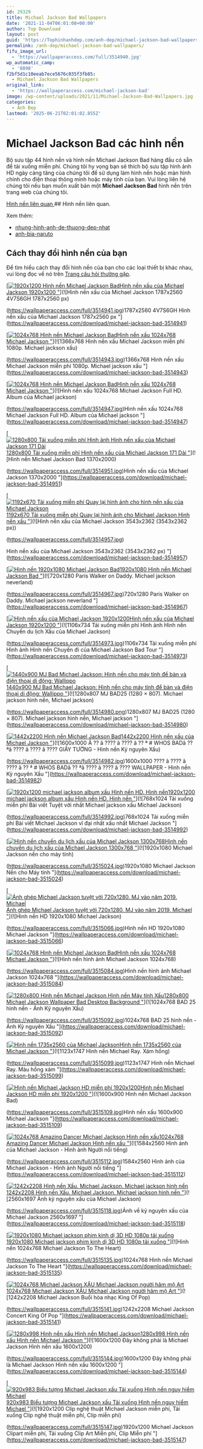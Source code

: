 ```yaml
---
id: 29329
title: Michael Jackson Bad Wallpapers
date: '2021-11-04T06:01:08+00:00'
author: Top Download
layout: post
guid: 'https://Tophinhanhdep.com/anh-dep/michael-jackson-bad-wallpapers/'
permalink: /anh-dep/michael-jackson-bad-wallpapers/
fifu_image_url:
  - 'https://wallpaperaccess.com/full/3514940.jpg'
wp_automatic_camp:
  - '8098'
f2bf5d1c10eeab7ece5676c035f3fb85:
  - Michael Jackson Bad Wallpapers
original_link:
  - 'https://wallpaperaccess.com/michael-jackson-bad'
image: /wp-content/uploads/2021/11/Michael-Jackson-Bad-Wallpapers.jpg
categories:
  - Ảnh Đẹp
lastmod: '2025-06-21T02:01:02.855Z'
---
```

# Michael Jackson Bad các hình nền

Bộ sưu tập 44 hình nền và hình nền Michael Jackson Bad hàng đầu có sẵn để tải xuống miễn phí. Chúng tôi hy vọng bạn sẽ thích bộ sưu tập hình ảnh HD ngày càng tăng của chúng tôi để sử dụng làm hình nền hoặc màn hình chính cho điện thoại thông minh hoặc máy tính của bạn. Vui lòng liên hệ chúng tôi nếu bạn muốn xuất bản một **Michael Jackson Bad** hình nền trên trang web của chúng tôi.

[Hình nền liên quan ](#related) ## Hình nền liên quan.

   
 Xem thêm:

   
- [nhung-hinh-anh-de-thuong-dep-nhat](https://tophinhanhdep.com/hinh-anh-de-thuong/nhung-hinh-anh-de-thuong-dep-nhat/)
- [anh-bia-naruto](https://tophinhanhdep.com/anh-naruto/anh-bia-naruto/)

## Cách thay đổi hình nền của bạn

Để tìm hiểu cách thay đổi hình nền của bạn cho các loại thiết bị khác nhau, vui lòng đọc về nó trên [Trang câu hỏi thường gặp](https://tophinhanhdep.com/faq/).

  
[[![1920x1200 Hình nền Michael Jackson Bad](https://wallpaperaccess.com/full/3514940.jpg)Hình nền xấu của Michael Jackson 1920x1200 "](https://wallpaperaccess.com/download/michael-jackson-bad-3514940)](![Hình nền xấu của Michael Jackson 1787x2560 4V7S6GH 1787x2560 px)

(https://wallpaperaccess.com/full/3514941.jpg)1787x2560 4V7S6GH Hình nền xấu của Michael Jackson 1787x2560 px "](https://wallpaperaccess.com/download/michael-jackson-bad-3514941)

[[![1024x768 Hình nền Michael Jackson Bad](https://wallpaperaccess.com/full/3514942.jpg)Hình nền xấu 1024x768 Michael Jackson "](https://wallpaperaccess.com/download/michael-jackson-bad-3514942)](![1366x768 Hình nền xấu Michael Jackson miễn phí 1080p.  Michael jackson xấu)

(https://wallpaperaccess.com/full/3514943.jpg)1366x768 Hình nền xấu Michael Jackson miễn phí 1080p. Michael jackson xấu "](https://wallpaperaccess.com/download/michael-jackson-bad-3514943)

[[![1024x768 Hình nền Michael Jackson Bad](https://wallpaperaccess.com/full/3514944.jpg)Hình nền xấu 1024x768 Michael Jackson "](https://wallpaperaccess.com/download/michael-jackson-bad-3514944)](![Hình nền xấu 1024x768 Michael Jackson Full HD.  Album của Michael jackson)

(https://wallpaperaccess.com/full/3514947.jpg)Hình nền xấu 1024x768 Michael Jackson Full HD. Album của Michael jackson "](https://wallpaperaccess.com/download/michael-jackson-bad-3514947)

[[![1280x800 Tải xuống miễn phí Hình ảnh Hình nền xấu của Michael Jackson 171 Dài](https://wallpaperaccess.com/full/3514949.jpg)1280x800 Tải xuống miễn phí Hình nền xấu của Michael Jackson 171 Dài "](https://wallpaperaccess.com/download/michael-jackson-bad-3514949)](![Hình nền Michael Jackson Bad 1370x2000)

(https://wallpaperaccess.com/full/3514951.jpg)Hình nền xấu của Michael Jackson 1370x2000 "](https://wallpaperaccess.com/download/michael-jackson-bad-3514951)

[[![1192x670 Tải xuống miễn phí Quay lại hình ảnh cho hình nền xấu của Michael Jackson](https://wallpaperaccess.com/full/3514956.jpg)1192x670 Tải xuống miễn phí Quay lại hình ảnh cho Michael Jackson Hình nền xấu "](https://wallpaperaccess.com/download/michael-jackson-bad-3514956)](![Hình nền xấu của Michael Jackson 3543x2362 (3543x2362 px))

(https://wallpaperaccess.com/full/3514957.jpg)

Hình nền xấu của Michael Jackson 3543x2362 (3543x2362 px) "](https://wallpaperaccess.com/download/michael-jackson-bad-3514957)

[[![Hình nền 1920x1080 Michael Jackson Bad](https://wallpaperaccess.com/full/3057459.jpg)1920x1080 Hình nền Michael Jackson Bad "](https://wallpaperaccess.com/download/michael-jackson-bad-3057459)](![720x1280 Paris Walker on Daddy.  Michael jackson neverland)

(https://wallpaperaccess.com/full/3514967.jpg)720x1280 Paris Walker on Daddy. Michael jackson neverland "](https://wallpaperaccess.com/download/michael-jackson-bad-3514967)

[[![Hình nền xấu của Michael Jackson 1920x1200](https://wallpaperaccess.com/full/3311637.jpg)Hình nền xấu của Michael Jackson 1920x1200 "](https://wallpaperaccess.com/download/michael-jackson-bad-3311637)](![1106x734 Tải xuống miễn phí Hình ảnh Hình nền Chuyến du lịch Xấu của Michael Jackson)

(https://wallpaperaccess.com/full/3514973.jpg)1106x734 Tải xuống miễn phí Hình ảnh Hình nền Chuyến đi của Michael Jackson Bad Tour "](https://wallpaperaccess.com/download/michael-jackson-bad-3514973)

[[![1440x900 MJ Bad Michael Jackson: Hình nền cho máy tính để bàn và điện thoại di động: Wallippo](https://wallpaperaccess.com/full/3514974.jpg)1440x900 MJ Bad Michael Jackson: Hình nền cho máy tính để bàn và điện thoại di động: Wallippo "](https://wallpaperaccess.com/download/michael-jackson-bad-3514974)](![1280x807 MJ BAD25 (1280 × 807).  Michael jackson hình nền, Michael jackson)

(https://wallpaperaccess.com/full/3514980.png)1280x807 MJ BAD25 (1280 × 807). Michael jackson hình nền, Michael jackson "](https://wallpaperaccess.com/download/michael-jackson-bad-3514980)

[[![1442x2200 Hình nền Michael Jackson Bad](https://wallpaperaccess.com/full/2362660.jpg)1442x2200 Hình nền xấu của Michael Jackson "](https://wallpaperaccess.com/download/michael-jackson-bad-2362660)](![1600x1000 Â ?? â ???? â ???? â ?? ª # WHOS BADâ ?? ªâ ???? â ???? â ????  GIẤY TƯỜNG - Hình nền Kỷ nguyên Xấu)

(https://wallpaperaccess.com/full/3514982.jpg)1600x1000 ???? â ???? â ???? â ?? ª # WHOS BADâ ?? ªâ ???? â ???? â ???? WALLPAPER - Hình nền Kỷ nguyên Xấu "](https://wallpaperaccess.com/download/michael-jackson-bad-3514982)

[[![1920x1200 michael jackson album xấu Hình nền HD.  Hình nền](https://wallpaperaccess.com/full/3514984.jpg)1920x1200 michael jackson album xấu Hình nền HD. Hình nền "](https://wallpaperaccess.com/download/michael-jackson-bad-3514984)](![768x1024 Tải xuống miễn phí Bài viết Tuyệt vời nhất Michael jackson xấu Michael Jackson)

(https://wallpaperaccess.com/full/3514992.jpg)768x1024 Tải xuống miễn phí Bài viết Michael Jackson vĩ đại nhất xấu nhất Michael Jackson "](https://wallpaperaccess.com/download/michael-jackson-bad-3514992)

[[![Hình nền chuyến du lịch xấu của Michael Jackson 1300x768](https://wallpaperaccess.com/full/2362638.jpg)Hình nền chuyến du lịch xấu của Michael Jackson 1300x768 "](https://wallpaperaccess.com/download/michael-jackson-bad-2362638)](![1920x1080 Michael Jackson nền cho máy tính)

(https://wallpaperaccess.com/full/3515024.jpg)1920x1080 Michael Jackson Nền cho Máy tính "](https://wallpaperaccess.com/download/michael-jackson-bad-3515024)

[[![Ảnh ghép Michael Jackson tuyệt vời 720x1280.  MJ vào năm 2019. Michael](https://wallpaperaccess.com/full/1651221.jpg)Ảnh ghép Michael Jackson tuyệt vời 720x1280. MJ vào năm 2019. Michael "](https://wallpaperaccess.com/download/michael-jackson-bad-1651221)](![Hình nền HD 1920x1080 Michael Jackson)

(https://wallpaperaccess.com/full/3515066.jpg)Hình nền HD 1920x1080 Michael Jackson "](https://wallpaperaccess.com/download/michael-jackson-bad-3515066)

[[![1024x768 Hình nền Michael Jackson Bad](https://wallpaperaccess.com/full/3515073.jpg)Hình nền xấu 1024x768 Michael Jackson "](https://wallpaperaccess.com/download/michael-jackson-bad-3515073)](![Hình nền hình ảnh Michael Jackson 1024x768)

(https://wallpaperaccess.com/full/3515084.jpg)Hình nền hình ảnh Michael Jackson 1024x768 "](https://wallpaperaccess.com/download/michael-jackson-bad-3515084)

[[![1280x800 Hình nền Michael Jackson Hình nền Máy tính Xấu](https://wallpaperaccess.com/full/3515088.jpg)1280x800 Michael Jackson Wallpaper Bad Desktop Background "](https://wallpaperaccess.com/download/michael-jackson-bad-3515088)](![1024x768 BAD 25 hình nền - Ảnh Kỷ nguyên Xấu)

(https://wallpaperaccess.com/full/3515092.jpg)1024x768 BAD 25 hình nền - Ảnh Kỷ nguyên Xấu "](https://wallpaperaccess.com/download/michael-jackson-bad-3515092)

[[![Hình nền 1735x2560 của Michael Jackson](https://wallpaperaccess.com/full/3515093.jpg)Hình nền 1735x2560 của Michael Jackson "](https://wallpaperaccess.com/download/michael-jackson-bad-3515093)](![1123x1747 Hình nền Michael Ray.  Xám hồng)

(https://wallpaperaccess.com/full/3515099.jpg)1123x1747 Hình nền Michael Ray. Màu hồng xám "](https://wallpaperaccess.com/download/michael-jackson-bad-3515099)

[[![Hình nền Michael Jackson HD miễn phí 1920x1200](https://wallpaperaccess.com/full/1651198.jpg)Hình nền Michael Jackson HD miễn phí 1920x1200 "](https://wallpaperaccess.com/download/michael-jackson-bad-1651198)](![1600x900 Hình nền Michael Jackson Bad)

(https://wallpaperaccess.com/full/3515109.jpg)Hình nền xấu 1600x900 Michael Jackson "](https://wallpaperaccess.com/download/michael-jackson-bad-3515109)

[[![1024x768 Amazing Dancer Michael Jackson Hình nền xấu](https://wallpaperaccess.com/full/3515110.jpg)1024x768 Amazing Dancer Michael Jackson Hình nền xấu "](https://wallpaperaccess.com/download/michael-jackson-bad-3515110)](![1584x2560 Hình ảnh của Michael Jackson - Hình ảnh Người nổi tiếng)

(https://wallpaperaccess.com/full/3515112.jpg)1584x2560 Hình ảnh của Michael Jackson - Hình ảnh Người nổi tiếng "](https://wallpaperaccess.com/download/michael-jackson-bad-3515112)

[[![1242x2208 Hình nền Xấu.  Michael Jackson.  Michael jackson hình nền](https://wallpaperaccess.com/full/3515117.png)1242x2208 Hình nền Xấu. Michael Jackson. Michael jackson hình nền "](https://wallpaperaccess.com/download/michael-jackson-bad-3515117)](![2560x1697 Ảnh kỷ nguyên xấu của Michael Jackson)

(https://wallpaperaccess.com/full/3515118.jpg)Ảnh về kỷ nguyên xấu của Michael Jackson 2560x1697 "](https://wallpaperaccess.com/download/michael-jackson-bad-3515118)

[[![1920x1080 Michael jackson phim kinh dị 3D HD 1080p tải xuống](https://wallpaperaccess.com/full/3515134.jpg)1920x1080 Michael jackson phim kinh dị 3D HD 1080p tải xuống "](https://wallpaperaccess.com/download/michael-jackson-bad-3515134)](![Hình nền 1024x768 Michael Jackson To The Heart)

(https://wallpaperaccess.com/full/3515135.jpg)1024x768 Hình nền Michael Jackson To The Heart "](https://wallpaperaccess.com/download/michael-jackson-bad-3515135)

[[![1024x768 Michael Jackson XẤU Michael Jackson người hâm mộ Art](https://wallpaperaccess.com/full/3515140.jpg)1024x768 Michael Jackson XẤU Michael Jackson người hâm mộ Art "](https://wallpaperaccess.com/download/michael-jackson-bad-3515140)](![1242x2208 Michael Jackson Buổi hòa nhạc King Of Pop)

(https://wallpaperaccess.com/full/3515141.jpg)1242x2208 Michael Jackson Concert King Of Pop "](https://wallpaperaccess.com/download/michael-jackson-bad-3515141)

[[![1280x998 Hình nền xấu Hình nền Michael Jackson](https://wallpaperaccess.com/full/3515143.jpg)1280x998 Hình nền xấu Hình nền Michael Jackson "](https://wallpaperaccess.com/download/michael-jackson-bad-3515143)](![1600x1200 Đây không phải là Michael Jackson Hình nền xấu 1600x1200)

(https://wallpaperaccess.com/full/3515144.jpg)1600x1200 Đây không phải là Michael Jackson Hình nền xấu 1600x1200 "](https://wallpaperaccess.com/download/michael-jackson-bad-3515144)

[[![920x983 Biểu tượng Michael Jackson xấu Tải xuống Hình nền nguy hiểm Michael](https://wallpaperaccess.com/full/3422744.jpg)920x983 Biểu tượng Michael Jackson xấu Tải xuống Hình nền nguy hiểm Michael "](https://wallpaperaccess.com/download/michael-jackson-bad-3422744)](![1920x1200 Clip nghệ thuật Michael Jackson miễn phí, Tải xuống Clip nghệ thuật miễn phí, Clip miễn phí)

(https://wallpaperaccess.com/full/3515147.jpg)1920x1200 Michael Jackson Clipart miễn phí, Tải xuống Clip Art Miễn phí, Clip Miễn phí "](https://wallpaperaccess.com/download/michael-jackson-bad-3515147)
